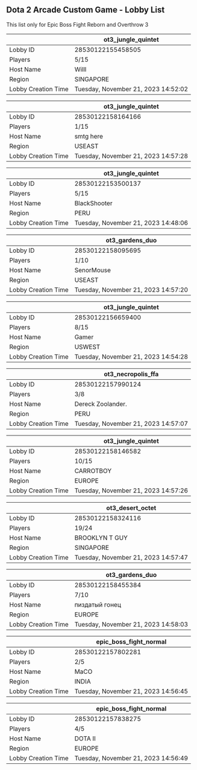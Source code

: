 ## Dota 2 Arcade Custom Game - Lobby List

This list only for Epic Boss Fight Reborn and Overthrow 3

|  | ot3_jungle_quintet |
| ------ | ------ |
| Lobby ID | 28530122155458505 |
| Players | 5/15 |
| Host Name | Willl |
| Region | SINGAPORE |
| Lobby Creation Time | Tuesday, November 21, 2023 14:52:02 |


|  | ot3_jungle_quintet |
| ------ | ------ |
| Lobby ID | 28530122158164166 |
| Players | 1/15 |
| Host Name | smtg here |
| Region | USEAST |
| Lobby Creation Time | Tuesday, November 21, 2023 14:57:28 |


|  | ot3_jungle_quintet |
| ------ | ------ |
| Lobby ID | 28530122153500137 |
| Players | 5/15 |
| Host Name | BlackShooter |
| Region | PERU |
| Lobby Creation Time | Tuesday, November 21, 2023 14:48:06 |


|  | ot3_gardens_duo |
| ------ | ------ |
| Lobby ID | 28530122158095695 |
| Players | 1/10 |
| Host Name | SenorMouse |
| Region | USEAST |
| Lobby Creation Time | Tuesday, November 21, 2023 14:57:20 |


|  | ot3_jungle_quintet |
| ------ | ------ |
| Lobby ID | 28530122156659400 |
| Players | 8/15 |
| Host Name | Gamer |
| Region | USWEST |
| Lobby Creation Time | Tuesday, November 21, 2023 14:54:28 |


|  | ot3_necropolis_ffa |
| ------ | ------ |
| Lobby ID | 28530122157990124 |
| Players | 3/8 |
| Host Name | Dereck Zoolander. |
| Region | PERU |
| Lobby Creation Time | Tuesday, November 21, 2023 14:57:07 |


|  | ot3_jungle_quintet |
| ------ | ------ |
| Lobby ID | 28530122158146582 |
| Players | 10/15 |
| Host Name | CARROTBOY |
| Region | EUROPE |
| Lobby Creation Time | Tuesday, November 21, 2023 14:57:26 |


|  | ot3_desert_octet |
| ------ | ------ |
| Lobby ID | 28530122158324116 |
| Players | 19/24 |
| Host Name | BROOKLYN T GUY |
| Region | SINGAPORE |
| Lobby Creation Time | Tuesday, November 21, 2023 14:57:47 |


|  | ot3_gardens_duo |
| ------ | ------ |
| Lobby ID | 28530122158455384 |
| Players | 7/10 |
| Host Name | пиздатый гонец |
| Region | EUROPE |
| Lobby Creation Time | Tuesday, November 21, 2023 14:58:03 |


|  | epic_boss_fight_normal |
| ------ | ------ |
| Lobby ID | 28530122157802281 |
| Players | 2/5 |
| Host Name | MaCO |
| Region | INDIA |
| Lobby Creation Time | Tuesday, November 21, 2023 14:56:45 |


|  | epic_boss_fight_normal |
| ------ | ------ |
| Lobby ID | 28530122157838275 |
| Players | 4/5 |
| Host Name | DOTA II |
| Region | EUROPE |
| Lobby Creation Time | Tuesday, November 21, 2023 14:56:49 |


